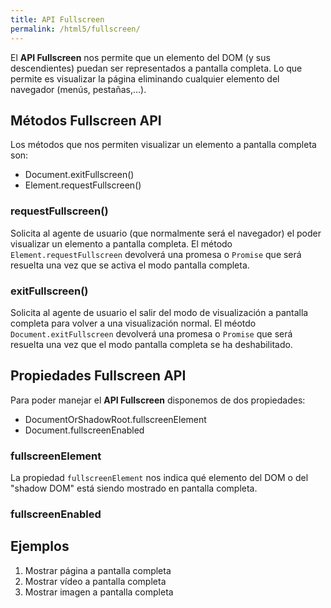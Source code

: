 ```yaml
---
title: API Fullscreen
permalink: /html5/fullscreen/
---
```


El **API Fullscreen** nos permite que un elemento del DOM (y sus descendientes) puedan ser representados a pantalla completa. Lo que permite es visualizar la página eliminando cualquier elemento del navegador (menús, pestañas,...).

## Métodos Fullscreen API
Los métodos que nos permiten visualizar un elemento a pantalla completa son:

* Document.exitFullscreen()
* Element.requestFullscreen()

### requestFullscreen()
Solicita al agente de usuario (que normalmente será el navegador) el poder visualizar un elemento a pantalla completa. El método `Element.requestFullscreen` devolverá una promesa o `Promise` que será resuelta una vez que se activa el modo pantalla completa.


### exitFullscreen()
Solicita al agente de usuario el salir del modo de visualización a pantalla completa para volver a una visualización normal. El méotdo `Document.exitFullscreen` devolverá una promesa o `Promise` que será resuelta una vez que el modo pantalla completa se ha deshabilitado.

## Propiedades Fullscreen API
Para poder manejar el **API Fullscreen** disponemos de dos propiedades:

* DocumentOrShadowRoot.fullscreenElement
* Document.fullscreenEnabled

### fullscreenElement
La propiedad `fullscreenElement` nos indica qué elemento del DOM o del "shadow DOM" está siendo mostrado en pantalla completa.

### fullscreenEnabled



## Ejemplos
1. Mostrar página a pantalla completa
2. Mostrar vídeo a pantalla completa
3. Mostrar imagen a pantalla completa
